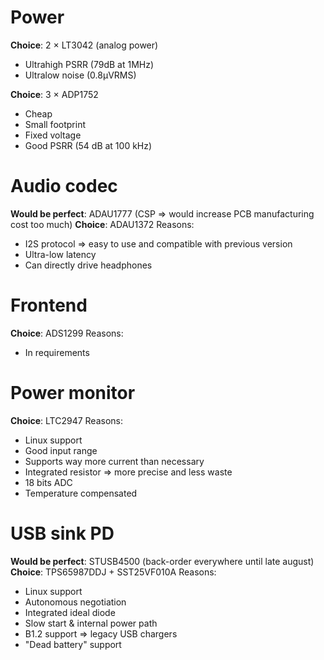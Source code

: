 # Power
**Choice**: 2 × LT3042 (analog power)
 - Ultrahigh PSRR (79dB at 1MHz)
 - Ultralow noise (0.8μVRMS)

**Choice**: 3 × ADP1752
 - Cheap
 - Small footprint
 - Fixed voltage
 - Good PSRR (54 dB at 100 kHz)

# Audio codec
**Would be perfect**: ADAU1777 (CSP => would increase PCB manufacturing cost too much)
**Choice**: ADAU1372
Reasons:
 - I2S protocol => easy to use and compatible with previous version
 - Ultra-low latency
 - Can directly drive headphones

# Frontend
**Choice**: ADS1299
Reasons:
 - In requirements

# Power monitor
**Choice**: LTC2947
Reasons:
 - Linux support
 - Good input range
 - Supports way more current than necessary
 - Integrated resistor => more precise and less waste
 - 18 bits ADC
 - Temperature compensated

# USB sink PD
**Would be perfect**: STUSB4500 (back-order everywhere until late august)
**Choice**: TPS65987DDJ + SST25VF010A
Reasons:
 - Linux support
 - Autonomous negotiation
 - Integrated ideal diode
 - Slow start & internal power path
 - B1.2 support => legacy USB chargers
 - "Dead battery" support

